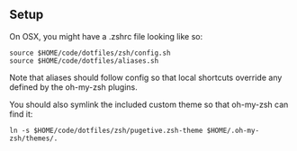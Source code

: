 Setup
-----

On OSX, you might have a .zshrc file looking like so:

```shell
source $HOME/code/dotfiles/zsh/config.sh
source $HOME/code/dotfiles/aliases.sh
```

Note that aliases should follow config so that local shortcuts override any defined by the oh-my-zsh plugins.

You should also symlink the included custom theme so that oh-my-zsh can find it:

```shell
ln -s $HOME/code/dotfiles/zsh/pugetive.zsh-theme $HOME/.oh-my-zsh/themes/.
```
